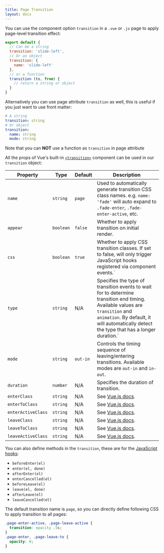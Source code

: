 ```yaml
---
title: Page Transition
layout: docs
---
```


You can use the component option `transition` in a `.vue` or `.js` page to apply page-level transition effect:

```js
export default {
  // Can be a string
  transition: 'slide-left',
  // Or an object
  transition: {
    name: 'slide-left'
  },
  // or a function
  transition (to, from) {
    // return a string or object
  }
}
```

Alternatively you can use page attribute `transition` as well, this is useful if you just want to use front matter:

```yaml
# A string
transition: string
# Or object
transition:
  name: string
  mode: string
```

Note that you can **NOT** use a function as `transition` in page attribute

All the props of Vue's built-in [`<transition>`](https://vuejs.org/v2/api/#transition) component can be used in our `transition` object:

|Property|Type|Default|Description|
|---|---|---|---|
|`name`|`string`|`page`|Used to automatically generate transition CSS class names. e.g. `name: 'fade'` will auto expand to `.fade-enter`, `.fade-enter-active`, etc.|
|`appear`|`boolean`|`false`|Whether to apply transition on initial render. |
|`css`|`boolean`|`true`|Whether to apply CSS transition classes. If set to false, will only trigger JavaScript hooks registered via component events.`|
|`type`|`string`|N/A|Specifies the type of transition events to wait for to determine transition end timing. Available values are `transition` and `animation`. By default, it will automatically detect the type that has a longer duration.`
|`mode`|`string`|`out-in`|Controls the timing sequence of leaving/entering transitions. Available modes are `out-in` and `in-out`.
|`duration`|`number`|N/A|Specifies the duration of transition.|
|`enterClass`|`string`|N/A|See [Vue.js docs](https://vuejs.org/v2/guide/transitions.html#Custom-Transition-Classes).|
|`enterToClass`|`string`|N/A|See [Vue.js docs](https://vuejs.org/v2/guide/transitions.html#Custom-Transition-Classes).|
|`enterActiveClass`|`string`|N/A|See [Vue.js docs](https://vuejs.org/v2/guide/transitions.html#Custom-Transition-Classes).|
|`leaveClass`|`string`|N/A|See [Vue.js docs](https://vuejs.org/v2/guide/transitions.html#Custom-Transition-Classes).|
|`leaveToClass`|`string`|N/A|See [Vue.js docs](https://vuejs.org/v2/guide/transitions.html#Custom-Transition-Classes).|
|`leaveActiveClass`|`string`|N/A|See [Vue.js docs](https://vuejs.org/v2/guide/transitions.html#Custom-Transition-Classes).|

You can also define methods in the `transition`, these are for the [JavaScript hooks](https://vuejs.org/v2/guide/transitions.html#JavaScript-Hooks):

- `beforeEnter(el)`
- `enter(el, done)`
- `afterEnter(el)`
- `enterCancelled(el)`
- `beforeLeave(el)`
- `leave(el, done)`
- `afterLeave(el)`
- `leaveCancelled(el)`

The default transition name is `page`, so you can directly define following CSS to apply transition to all pages:

```css
.page-enter-active, .page-leave-active {
  transition: opacity .5s;
}
.page-enter, .page-leave-to {
  opacity: 0;
}
```
